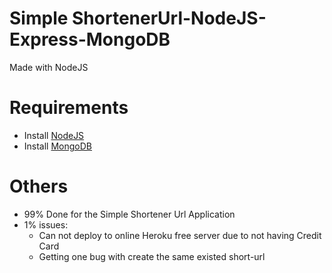 # Simple ShortenerUrl-NodeJS-Express-MongoDB

Made with NodeJS

# Requirements


- Install [NodeJS](https://nodejs.org/en/download/)
- Install [MongoDB](https://www.mongodb.com/try/download/community)

# Others

- 99% Done for the Simple Shortener Url Application 
- 1% issues:
  - Can not deploy to online Heroku free server due to not having Credit Card
  - Getting one bug with create the same existed short-url

